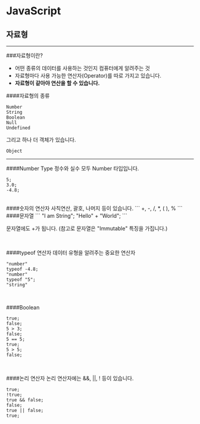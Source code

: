 # JavaScript

## 자료형

---

###자료형이란?

- 어떤 종류의 데이터를 사용하는 것인지 컴퓨터에게 알려주는 것
- 자료형마다 사용 가능한 연산자(Operator)를 따로 가지고 있습니다.
- **자료형이 같아야 연산을 할 수 있습니다.**
  <br>

####자료형의 종류

```
Number
String
Boolean
Null
Undefined
```

그리고 하나 더 객체가 있습니다.

```
Object
```

---

####Number Type
정수와 실수 모두 Number 타입입니다.

```
5;
3.0;
-4.8;
```

<br>
####숫자의 연산자
사칙연산, 괄호, 나머지 등이 있습니다.
```
 +, -, /, *, ( ), % 
```

<br>
####문자열
``` 
"I am String";
"Hello" + "World"; 
```

문자열에도 +가 됩니다. (참고로 문자열은 "Immutable" 특징을 가집니다.)

<br>

####typeof 연산자
데이터 유형을 알려주는 중요한 연산자

```typeof 5;
"number"
typeof -4.8;
"number"
typeof "5";
"string"
```

<br>

####Boolean

```
true;
false;
5 > 3;
false;
5 == 5;
true;
5 > 5;
false;
```

<br>

####논리 연산자
논리 연산자에는 &&, ||, ! 등이 있습니다.

```
true;
!true;
true && false;
false;
true || false;
true;
```
